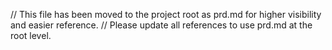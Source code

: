 // This file has been moved to the project root as prd.md for higher visibility and easier reference.
// Please update all references to use prd.md at the root level.
